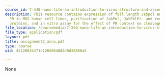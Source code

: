 ```yaml
---
course_id: 7-340-nano-life-an-introduction-to-virus-structure-and-assembly-fall-2005
description: This resource contains expression of full length Jabpol and recombinant
  PR in MOS human cell lines, purification of JabPol, JabPolPr- and recombinant PR
  proteins, and in vitro assay for the effect of PR context on cleavage.
file_location: /coursemedia/7-340-nano-life-an-introduction-to-virus-structure-and-assembly-fall-2005/4512063b471c120d06d8d2d8d38850a5_assignment2_anna.pdf
file_type: application/pdf
layout: pdf
title: assignment2_anna.pdf
type: course
uid: 4512063b471c120d06d8d2d8d38850a5

---
```

None